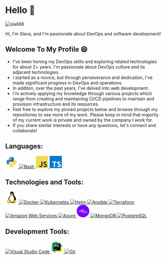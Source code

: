 # Hello 👋 

<p align="left"> <img src="https://komarev.com/ghpvc/?username=sla686&color=0e75b6&style=flat" alt="sla686" /> </p>

Hi, I'm Slava, and I'm passionate about DevOps and software development!

## Welcome To My Profile 😄

- I've been honing my DevOps skills and exploring related technologies for about 2+ years. I'm passionate about DevOps culture and its adjacent technologies.
- I started as a novice, but through perseverance and dedication, I've made significant progress in DevOps and operations.
- In additon, over the past years, I've delved into web development.
- I'm actively applying my knowledge through various projects which range from creating and maintaining CI/CD pipelines to maintain and provision infrastructure and its resources.
- Feel free to explore my pinned projects below and browse through my repositories to see more of my work. Please keep in mind that majority of my current work is private and owned by the company I work for.
- If you share similar interests or have any questions, let's connect and collaborate!

<!--
Here are some ideas to get you started:

- 🔭 I’m currently working on ...
- 🌱 I’m currently learning ...
- 👯 I’m looking to collaborate on ...
- 🤔 I’m looking for help with ...
- 💬 Ask me about ...
- 📫 How to reach me: ...
- 😄 Pronouns: ...
- ⚡ Fun fact: ...
-->

## Languages:

<p align="left">
  <a href="https://www.python.org/" target="_blank" rel="noreferrer">
    <img src="./img/python.svg" alt="Python" width="40px" height="40px" />
  </a>
  <a href="https://www.gnu.org/software/bash/" target="_blank" rel="noreferrer">
    <img src="https://www.vectorlogo.zone/logos/gnu_bash/gnu_bash-icon.svg" alt="Bash" width="40px" height="40px" />
  </a>
  <a href="https://developer.mozilla.org/en-US/docs/Web/JavaScript" target="_blank" rel="noreferrer">
    <img src="https://raw.githubusercontent.com/devicons/devicon/master/icons/javascript/javascript-original.svg" alt="JavaScript" width="40px" height="40px" />
  </a>
  <a href="https://www.typescriptlang.org/" target="_blank" rel="noreferrer">
    <img src="https://raw.githubusercontent.com/devicons/devicon/master/icons/typescript/typescript-original.svg" alt="TypeScript" width="40px" height="40px" />
  </a>
  
  <!--
  <img alt="Terminal-light" width="40px" src="./img/terminal-light.svg" />
  <img alt="Terminal-dark" width="40px" src="./img/terminal-dark.svg" />
  -->
  
</p>

## Technologies and Tools:

<p align="left">
  <a href="https://www.linux.org/" target="_blank" rel="noreferrer">
    <img src="https://raw.githubusercontent.com/devicons/devicon/master/icons/linux/linux-original.svg" alt="Linux" width="40px" height="40px" />
  </a>
  <a href="https://www.docker.com/" target="_blank" rel="noreferrer">
    <img src="https://cdn.jsdelivr.net/gh/devicons/devicon/icons/docker/docker-original.svg" alt="Docker" width="40px" height="40px" />
  </a>
  <a href="https://kubernetes.io" target="_blank" rel="noreferrer">
    <img src="https://www.vectorlogo.zone/logos/kubernetes/kubernetes-icon.svg" alt="Kubernetes" width="40px" height="40px" />
  </a>
  <a href="https://helm.sh/" target="_blank" rel="noreferrer">
    <img src="https://www.vectorlogo.zone/logos/helmsh/helmsh-icon.svg" alt="Helm" width="40px" height="40px" />
  </a>
  <a href="https://docs.ansible.com/" target="_blank" rel="noreferrer">
    <img alt="Ansible" width="40px" src="https://cdn.jsdelivr.net/gh/devicons/devicon/icons/ansible/ansible-original.svg" />
  </a>
  <a href="https://www.terraform.io/" target="_blank" rel="noreferrer">
    <img src="https://www.vectorlogo.zone/logos/terraformio/terraformio-icon.svg" alt="Terraform" width="40px" height="40px" />
  </a>
  <a href="https://aws.amazon.com/" target="_blank" rel="noreferrer">
    <img alt="Amazon Web Services" width="40px" src="https://cdn.jsdelivr.net/gh/devicons/devicon/icons/amazonwebservices/amazonwebservices-original.svg" />
  </a>
  <a href="https://azure.microsoft.com/" target="_blank" rel="noreferrer">
    <img src="https://www.vectorlogo.zone/logos/microsoft_azure/microsoft_azure-icon.svg" alt="Azure" width="40px" height="40px" />
  </a>
  <a href="https://upcloud.com/" target="_blank" rel="noreferrer">
    <img src="./img/upcloud.svg" alt="UpCloud" width="40px" height="40px" />
  </a>
  <a href="https://www.mongodb.com/" target="_blank" rel="noreferrer">
    <img src="https://cdn.jsdelivr.net/gh/devicons/devicon/icons/mongodb/mongodb-original.svg" alt="MongoDB" width="40px" height="40px" />
  </a>
  <a href="https://www.postgresql.org/" target="_blank" rel="noreferrer">
    <img src="https://cdn.jsdelivr.net/gh/devicons/devicon/icons/postgresql/postgresql-original.svg" alt="PostgreSQL" width="40px" height="40px" />
  </a>
</p>

## Development Tools:

<p align="left">
  <a href="https://code.visualstudio.com/" target="_blank" rel="noreferrer">
    <img src="https://cdn.jsdelivr.net/gh/devicons/devicon/icons/vscode/vscode-original.svg" alt="Visual Studio Code" width="40px" height="40px" />
  </a>
  <a href="https://www.jetbrains.com/pycharm/" target="_blank" rel="noreferrer">
    <img src="./img/pycharm.svg" alt="PyCharm" width="40px" height="40px" />
  </a>
  <a href="https://git-scm.com/" target="_blank" rel="noreferrer">
    <img src="https://www.vectorlogo.zone/logos/git-scm/git-scm-icon.svg" alt="Git" width="40px" height="40px" />
  </a>
</p>
